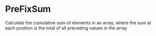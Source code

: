 # PreFixSum
Calculate the cumulative sum of elements in an array, where the sum at each position is the total of all preceding values in the array
